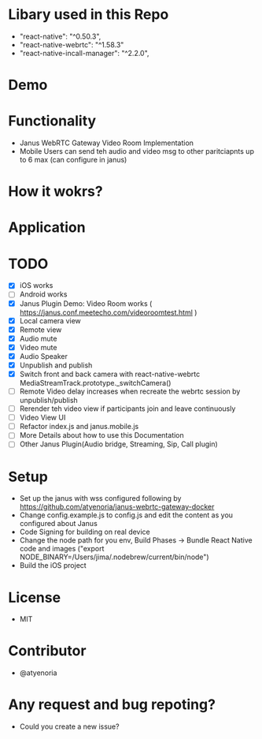 # Libary used in this Repo
- "react-native": "^0.50.3",
- "react-native-webrtc": "^1.58.3"
- "react-native-incall-manager": "^2.2.0",


# Demo

# Functionality
- Janus WebRTC Gateway Video Room Implementation
- Mobile Users can send teh audio and video msg to other paritciapnts up to 6 max (can configure in janus)

# How it wokrs?

# Application

# TODO
- [x] iOS works
- [ ] Android works
- [x] Janus Plugin Demo: Video Room works ( https://janus.conf.meetecho.com/videoroomtest.html )
- [x] Local camera view
- [x] Remote view
- [x] Audio mute
- [x] Video mute
- [x] Audio Speaker 
- [x] Unpublish and publish 
- [x] Switch front and back camera with react-native-webrtc MediaStreamTrack.prototype._switchCamera()
- [ ] Remote Video delay increases when recreate the webrtc session by unpublish/publish 
- [ ] Rerender teh video view if participants join and leave continuously
- [ ] Video View UI
- [ ] Refactor index.js and janus.mobile.js
- [ ] More Details about how to use this Documentation
- [ ] Other Janus Plugin(Audio bridge, Streaming, Sip, Call plugin)

# Setup
- Set up the janus with wss configured following by https://github.com/atyenoria/janus-webrtc-gateway-docker
- Change config.example.js to config.js and edit the content as you configured about Janus
- Code Signing for building on real device
- Change the node path for you env, Build Phases -> Bundle React Native code and images ("export NODE_BINARY=/Users/jima/.nodebrew/current/bin/node")
- Build the iOS project

# License
- MIT

# Contributor
- @atyenoria


# Any request and bug repoting?
- Could you create a new issue?
